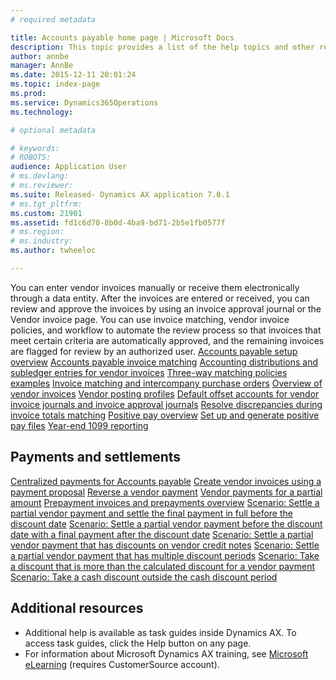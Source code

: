 ```yaml
---
# required metadata

title: Accounts payable home page | Microsoft Docs
description: This topic provides a list of the help topics and other resources that are available for Accounts payable.
author: annbe
manager: AnnBe
ms.date: 2015-12-11 20:01:24
ms.topic: index-page
ms.prod: 
ms.service: Dynamics365Operations
ms.technology: 

# optional metadata

# keywords: 
# ROBOTS: 
audience: Application User
# ms.devlang: 
# ms.reviewer: 
ms.suite: Released- Dynamics AX application 7.0.1
# ms.tgt_pltfrm: 
ms.custom: 21901
ms.assetid: fd1c6d70-8b0d-4ba9-bd71-2b5e1fb0577f
# ms.region: 
# ms.industry: 
ms.author: twheeloc

---
```


You can enter vendor invoices manually or receive them electronically through a data entity. After the invoices are entered or received, you can review and approve the invoices by using an invoice approval journal or the Vendor invoice page. You can use invoice matching, vendor invoice policies, and workflow to automate the review process so that invoices that meet certain criteria are automatically approved, and the remaining invoices are flagged for review by an authorized user. [Accounts payable setup overview](http://ax.help.dynamics.com/en/wiki/accounts-payable-overview/) [Accounts payable invoice matching](http://ax.help.dynamics.com/en/wiki/accounts-payable-invoice-matching-2/) [Accounting distributions and subledger entries for vendor invoices](http://ax.help.dynamics.com/en/wiki/accounting-distributions-and-subledger-journal-entries-for-vendor-invoices/) [Three-way matching policies examples](http://ax.help.dynamics.com/en/wiki/three-way-matching-policies/) [Invoice matching and intercompany purchase orders](http://ax.help.dynamics.com/en/wiki/invoice-matching-and-intercompany-purchase-orders/) [Overview of vendor invoices](https://ax.help.dynamics.com/en/wiki/vendor-invoices-overview/) [Vendor posting profiles](http://ax.help.dynamics.com/en/wiki/vendor-posting-profiles/) [Default offset accounts for vendor invoice journals and invoice approval journals](http://ax.help.dynamics.com/en/wiki/default-offset-accounts-for-vendor-invoice-journals-and-invoice-approval-journals/) [Resolve discrepancies during invoice totals matching](http://ax.help.dynamics.com/en/wiki/resolve-invoice-totals-invoice-matching-discrepancies/) [Positive pay overview](http://ax.help.dynamics.com/en/wiki/positive-pay-overview/) [Set up and generate positive pay files](http://ax.help.dynamics.com/en/wiki/set-up-and-generate-positive-pay-files/) [Year-end 1099 reporting](http://ax.help.dynamics.com/en/wiki/year-end-1099-reporting/)

Payments and settlements
------------------------

[Centralized payments for Accounts payable](http://ax.help.dynamics.com/en/wiki/centralized-payments-for-accounts-payable/) [Create vendor invoices using a payment proposal](http://ax.help.dynamics.com/en/wiki/create-vendor-payments-using-a-payment-proposal/) [Reverse a vendor payment](http://ax.help.dynamics.com/en/wiki/reverse-a-vendor-payment/) [Vendor payments for a partial amount](http://ax.help.dynamics.com/en/wiki/vendor-payments-for-a-partial-amount/) [Prepayment invoices and prepayments overview](http://ax.help.dynamics.com/en/wiki/prepayments-invoices-vs-prepayments/) [Scenario: Settle a partial vendor payment and settle the final payment in full before the discount date](http://ax.help.dynamics.com/en/wiki/scenario-settle-a-partial-vendor-payment-and-settle-the-final-payment-in-full-before-the-discount-date/) [Scenario: Settle a partial vendor payment before the discount date with a final payment after the discount date](http://ax.help.dynamics.com/en/wiki/scenario-settle-a-partial-vendor-payment-before-the-discount-date-with-a-final-payment-after-the-discount-date/) [Scenario: Settle a partial vendor payment that has discounts on vendor credit notes](http://ax.help.dynamics.com/en/wiki/scenario-settle-a-partial-vendor-payment-that-has-discounts-on-vendor-credit-notes/) [Scenario: Settle a partial vendor payment that has multiple discount periods](http://ax.help.dynamics.com/en/wiki/scenario-settle-a-partial-vendor-payment-that-has-multiple-discount-periods/) [Scenario: Take a discount that is more than the calculated discount for a vendor payment](http://ax.help.dynamics.com/en/wiki/scenario-take-a-discount-that-is-more-than-the-calculated-discount-for-a-vendor-payment/) [Scenario: Take a cash discount outside the cash discount period](http://ax.help.dynamics.com/en/wiki/take-a-cash-discount-outside-the-cash-discount-timeframe/)

Additional resources
--------------------

-   Additional help is available as task guides inside Dynamics AX. To access task guides, click the Help button on any page.​
-   For information about Microsoft Dynamics AX training, see [Microsoft eLearning](https://mbs2.microsoft.com/members/elearning/dynamicstrainingcert.aspx) (requires CustomerSource account).

 

